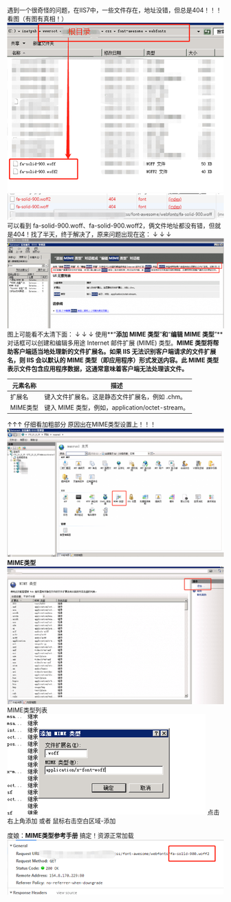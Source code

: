 遇到一个很奇怪的问题，在IIS7中，一些文件存在，地址没错，但总是404！！！看图（有图有真相！）
![](assets/【记录】IIS文件存在但是报404问题解决/1.png)
![](assets/【记录】IIS文件存在但是报404问题解决/2.png)
可以看到 fa-solid-900.woff、fa-solid-900.woff2，俩文件地址都没有错，但就是404！找了半天，终于解决了，原来问题出现在这： ↓ ↓ ↓
![](assets/【记录】IIS文件存在但是报404问题解决/3.png)
图上可能看不太清下面：
↓ ↓ ↓
使用**“**添加 MIME 类型**”**和**“**编辑 MIME 类型**”**对话框可以创建和编辑多用途 Internet 邮件扩展 (MIME) 类型。**MIME 类型将帮助客户端适当地处理新的文件扩展名。如果 IIS 无法识别客户端请求的文件扩展名，则 IIS 会以默认的 MIME 类型（即应用程序）形式发送内容。此 MIME 类型表示文件包含应用程序数据，这通常意味着客户端无法处理该文件。**

| **元素名称** | **描述** |
| --- | --- |
| 扩展名 | 键入文件扩展名。这是静态文件扩展名，例如 .chm。 |
| MIME类型 | 键入 MIME 类型，例如，application/octet-stream。 |

↑↑↑ 仔细看加粗部分
原因出在MIME类型设置上！！！
![](assets/【记录】IIS文件存在但是报404问题解决/4.png)
**MIME类型**
![](assets/【记录】IIS文件存在但是报404问题解决/5.png)
MIME类型列表
![](assets/【记录】IIS文件存在但是报404问题解决/6.png)
点击右上角添加 或者 鼠标右击空白区域-添加

度娘：**MIME类型参考手册**
搞定！资源正常加载
![](assets/【记录】IIS文件存在但是报404问题解决/7.png)
